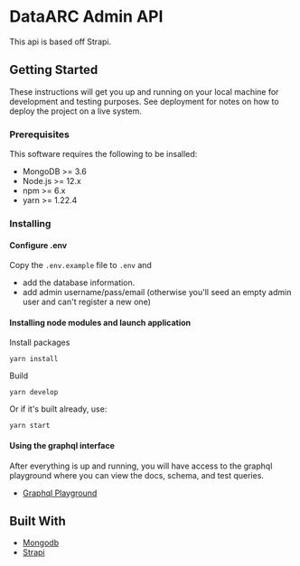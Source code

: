 # DataARC Admin API

This api is based off Strapi.

## Getting Started

These instructions will get you up and running on your local machine for development and testing purposes. See deployment for notes on how to deploy the project on a live system.

### Prerequisites

This software requires the following to be insalled:

- MongoDB >= 3.6
- Node.js >= 12.x
- npm >= 6.x
- yarn >= 1.22.4

### Installing

#### Configure .env

Copy the `.env.example` file to `.env` and
- add the database information.
- add admin username/pass/email (otherwise you'll seed an empty admin user and can't register a new one)

#### Installing node modules and launch application

Install packages

`yarn install`

Build

`yarn develop`

Or if it's built already, use:

`yarn start`

#### Using the graphql interface

After everything is up and running, you will have access to the graphql playground where you can view the docs, schema, and test queries.

- [Graphql Playground](http://localhost:1337/graphql)

## Built With

- [Mongodb](https://www.mongodb.com/)
- [Strapi](https://strapi.io/)
